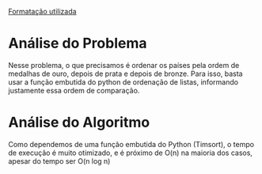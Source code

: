 [Formatação utilizada](https://katex.org/docs/supported.html)
# Análise do Problema
Nesse problema, o que precisamos é ordenar os países pela ordem de medalhas de ouro, depois de prata e depois de bronze.
Para isso, basta usar a função embutida do python de ordenação de listas, informando justamente essa ordem de comparação. 


# Análise do Algoritmo
Como dependemos de uma função embutida do Python (Timsort), o tempo de execução é muito otimizado, e é próximo de O(n) na maioria dos casos, apesar do tempo ser O(n log n)